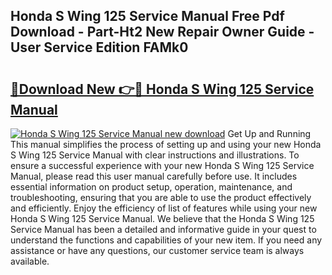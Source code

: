 ## Honda S Wing 125 Service Manual Free Pdf Download - Part-Ht2 New Repair Owner Guide - User Service Edition FAMk0

# <h2><a href="http://cf26922.oget.top/?id=Honda+S+Wing+125+Service+Manual">🔗Download New 👉🔴 Honda S Wing 125 Service Manual</a></h2>

[![Honda S Wing 125 Service Manual new download](https://i.imgur.com/5g1atiW.png)](http://cf26922.oget.top/?id=Honda+S+Wing+125+Service+Manual)
Get Up and Running This manual simplifies the process of setting up and using your new Honda S Wing 125 Service Manual with clear instructions and illustrations. To ensure a successful experience with your new Honda S Wing 125 Service Manual, please read this user manual carefully before use. It includes essential information on product setup, operation, maintenance, and troubleshooting, ensuring that you are able to use the product effectively and efficiently. Enjoy the efficiency of list of features while using your new Honda S Wing 125 Service Manual. We believe that the Honda S Wing 125 Service Manual has been a detailed and informative guide in your quest to understand the functions and capabilities of your new item. If you need any assistance or have any questions, our customer service team is always available.
